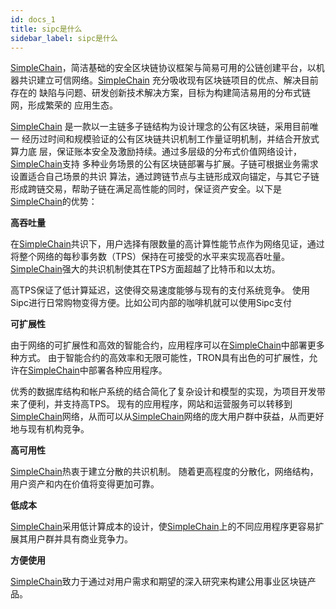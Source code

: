 ```yaml
---
id: docs_1
title: sipc是什么
sidebar_label: sipc是什么
---
```


[SimpleChain](https://www.simplechain.com/)，简洁基础的安全区块链协议框架与简易可用的公链创建平台，以机器共识建立可信网络。[SimpleChain](https://www.simplechain.com/) 充分吸收现有区块链项目的优点、解决目前存在的 缺陷与问题、研发创新技术解决方案，目标为构建简洁易用的分布式链网，形成繁荣的 应用生态。

[SimpleChain](https://www.simplechain.com/) 是一款以一主链多子链结构为设计理念的公有区块链，采用目前唯一
经历过时间和规模验证的公有区块链共识机制工作量证明机制，并结合开放式算力底 层，保证账本安全及激励持续。通过多层级的分布式价值网络设计，[SimpleChain](https://www.simplechain.com/)支持 多种业务场景的公有区块链部署与扩展。子链可根据业务需求设置适合自己场景的共识 算法，通过跨链节点与主链形成双向锚定，与其它子链形成跨链交易，帮助子链在满足高性能的同时，保证资产安全。以下是[SimpleChain](https://www.simplechain.com/)的优势：

**高吞吐量**

在[SimpleChain](https://www.simplechain.com/)共识下，用户选择有限数量的高计算性能节点作为网络见证，通过将整个网络的每秒事务数（TPS）保持在可接受的水平来实现高吞吐量。 [SimpleChain](https://www.simplechain.com/)强大的共识机制使其在TPS方面超越了比特币和以太坊。

高TPS保证了低计算延迟，这使得交易速度能够与现有的支付系统竞争。 使用Sipc进行日常购物变得方便。比如公司内部的咖啡机就可以使用Sipc支付

**可扩展性**

由于网络的可扩展性和高效的智能合约，应用程序可以在[SimpleChain](https://www.simplechain.com/)中部署更多种方式。 由于智能合约的高效率和无限可能性，TRON具有出色的可扩展性，允许在[SimpleChain](https://www.simplechain.com/)中部署各种应用程序。

优秀的数据库结构和帐户系统的结合简化了复杂设计和模型的实现，为项目开发带来了便利，并支持高TPS。 现有的应用程序，网站和运营服务可以转移到[SimpleChain](https://www.simplechain.com/)网络，从而可以从[SimpleChain](https://www.simplechain.com/)网络的庞大用户群中获益，从而更好地与现有机构竞争。

**高可用性**

[SimpleChain](https://www.simplechain.com/)热衷于建立分散的共识机制。 随着更高程度的分散化，网络结构，用户资产和内在价值将变得更加可靠。

**低成本**

[SimpleChain](https://www.simplechain.com/)采用低计算成本的设计，使[SimpleChain](https://www.simplechain.com/)上的不同应用程序更容易扩展其用户群并具有商业竞争力。

**方便使用**

[SimpleChain](https://www.simplechain.com/)致力于通过对用户需求和期望的深入研究来构建公用事业区块链产品。







